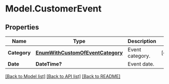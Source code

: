 # Model.CustomerEvent
## Properties
Name | Type | Description | Notes
------------ | ------------- | ------------- | -------------
**Category** | [**EnumWithCustomOfEventCategory**](EnumWithCustomOfEventCategory.md) | Event category.              | [optional] 
**Date** | **DateTime?** | Event date.              | 



[[Back to Model list]](README.md#documentation-for-models) [[Back to API list]](README.md#documentation-for-api-endpoints) [[Back to README]](README.md)


